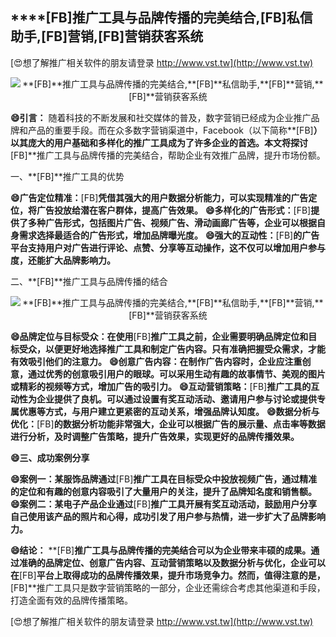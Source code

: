 ## ****[FB]**推广工具与品牌传播的完美结合,**[FB]**私信助手,**[FB]**营销,**[FB]**营销获客系统**

[😍想了解推广相关软件的朋友请登录 http://www.vst.tw](http://www.vst.tw)

 <center><img src="https://vst.tw/MP4/tuiguang/png/6.png" alt="**[FB]**推广工具与品牌传播的完美结合,**[FB]**私信助手,**[FB]**营销,**[FB]**营销获客系统"></center>

**😄引言：**
随着科技的不断发展和社交媒体的普及，数字营销已经成为企业推广品牌和产品的重要手段。而在众多数字营销渠道中，Facebook（以下简称**[FB]**）以其庞大的用户基础和多样化的推广工具成为了许多企业的首选。本文将探讨**[FB]**推广工具与品牌传播的完美结合，帮助企业有效推广品牌，提升市场份额。

一、**[FB]**推广工具的优势

**😄广告定位精准：**[FB]**凭借其强大的用户数据分析能力，可以实现精准的广告定位，将广告投放给潜在客户群体，提高广告效果。**
**😄多样化的广告形式：**[FB]**提供了多种广告形式，包括图片广告、视频广告、滑动画廊广告等，企业可以根据自身需求选择最适合的广告形式，增加品牌曝光度。**
**😄强大的互动性：**[FB]**的广告平台支持用户对广告进行评论、点赞、分享等互动操作，这不仅可以增加用户参与度，还能扩大品牌影响力。**

二、**[FB]**推广工具与品牌传播的结合

 <center><img src="https://vst.tw/MP4/tuiguang/png/5.png" alt="**[FB]**推广工具与品牌传播的完美结合,**[FB]**私信助手,**[FB]**营销,**[FB]**营销获客系统"></center>

**😄品牌定位与目标受众：在使用**[FB]**推广工具之前，企业需要明确品牌定位和目标受众，以便更好地选择推广工具和制定广告内容。只有准确把握受众需求，才能有效吸引他们的注意力。**
**😄创意广告内容：在制作广告内容时，企业应注重创意，通过优秀的创意吸引用户的眼球。可以采用生动有趣的故事情节、美观的图片或精彩的视频等方式，增加广告的吸引力。**
**😄互动营销策略：**[FB]**推广工具的互动性为企业提供了良机。可以通过设置有奖互动活动、邀请用户参与讨论或提供专属优惠等方式，与用户建立更紧密的互动关系，增强品牌认知度。**
**😄数据分析与优化：**[FB]**的数据分析功能非常强大，企业可以根据广告的展示量、点击率等数据进行分析，及时调整广告策略，提升广告效果，实现更好的品牌传播效果。**

**😄三、成功案例分享**

**😄案例一：某服饰品牌通过**[FB]**推广工具在目标受众中投放视频广告，通过精准的定位和有趣的创意内容吸引了大量用户的关注，提升了品牌知名度和销售额。**
**😄案例二：某电子产品企业通过**[FB]**推广工具开展有奖互动活动，鼓励用户分享自己使用该产品的照片和心得，成功引发了用户参与热情，进一步扩大了品牌影响力。**

**😄结论：**
**[FB]**推广工具与品牌传播的完美结合可以为企业带来丰硕的成果。通过准确的品牌定位、创意广告内容、互动营销策略以及数据分析与优化，企业可以在**[FB]**平台上取得成功的品牌传播效果，提升市场竞争力。然而，值得注意的是，**[FB]**推广工具只是数字营销策略的一部分，企业还需综合考虑其他渠道和手段，打造全面有效的品牌传播策略。

[😍想了解推广相关软件的朋友请登录 http://www.vst.tw](http://www.vst.tw)



